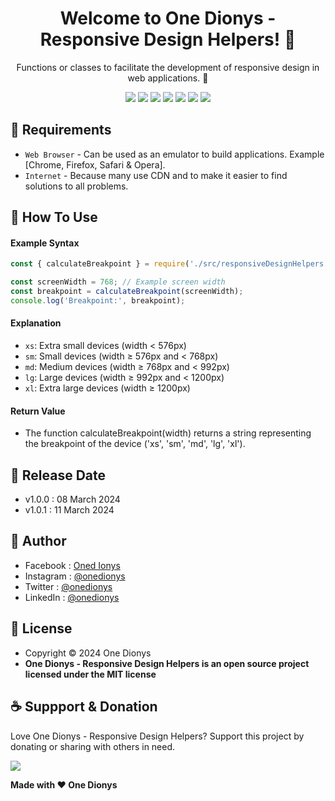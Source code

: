 <h1 align="center">Welcome to One Dionys - Responsive Design Helpers! 👋 </h1>

<p align="center">Functions or classes to facilitate the development of responsive design in web applications. 💖 </p>

<p align="center">
<img src="https://img.shields.io/github/contributors/onedionys/onedionys-responsive-design-helpers?style=flat-square">
<img src="https://img.shields.io/github/issues/onedionys/onedionys-responsive-design-helpers?style=flat-square">
<img src="https://img.shields.io/github/stars/onedionys/onedionys-responsive-design-helpers?style=flat-square"> 
<img src="https://img.shields.io/github/forks/onedionys/onedionys-responsive-design-helpers?style=flat-square">
<img src="https://img.shields.io/github/last-commit/onedionys/onedionys-responsive-design-helpers.svg?style=flat-square">
<img src="https://img.shields.io/github/languages/code-size/onedionys/onedionys-responsive-design-helpers?style=flat-square">
<img src="https://img.shields.io/github/license/onedionys/onedionys-responsive-design-helpers?style=flat-square">
</p>

## 💾 Requirements

* `Web Browser` - Can be used as an emulator to build applications. Example [Chrome, Firefox, Safari & Opera].
* `Internet` - Because many use CDN and to make it easier to find solutions to all problems.

## 🎯 How To Use

#### Example Syntax

```javascript
const { calculateBreakpoint } = require('./src/responsiveDesignHelpers');

const screenWidth = 768; // Example screen width
const breakpoint = calculateBreakpoint(screenWidth);
console.log('Breakpoint:', breakpoint);
```

#### Explanation

* `xs`: Extra small devices (width < 576px)
* `sm`: Small devices (width ≥ 576px and < 768px)
* `md`: Medium devices (width ≥ 768px and < 992px)
* `lg`: Large devices (width ≥ 992px and < 1200px)
* `xl`: Extra large devices (width ≥ 1200px)

#### Return Value

* The function calculateBreakpoint(width) returns a string representing the breakpoint of the device ('xs', 'sm', 'md', 'lg', 'xl').

## 📆 Release Date

* v1.0.0 : 08 March 2024
* v1.0.1 : 11 March 2024

## 🧑 Author

* Facebook : <a href="https://www.facebook.com/theonedionys"> Oned Ionys</a>
* Instagram : <a href="https://www.instagram.com/onedionys/"> @onedionys</a>
* Twitter : <a href="https://twitter.com/onedionys"> @onedionys</a>
* LinkedIn :  <a href="https://www.linkedin.com/in/onedionys/"> @onedionys</a>

## 📝 License

* Copyright © 2024 One Dionys
* **One Dionys - Responsive Design Helpers is an open source project licensed under the MIT license**

## ☕️ Suppport & Donation

Love One Dionys - Responsive Design Helpers? Support this project by donating or sharing with others in need.

<a href="https://www.buymeacoffee.com/onedionys"><img src="https://img.shields.io/badge/Buy_Me_A_Coffee-FFDD00?style=for-the-badge&logo=buy-me-a-coffee&logoColor=black"/> </a>

**Made with ❤️ One Dionys**
